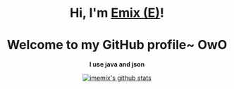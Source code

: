 


<h1 align="center">Hi, I'm <a href="https://github.com/imemix">Emix (E)</a>!</h1>
<h1 align="center">Welcome to my GitHub profile~ OwO</h1>
<p align="center"><b>I use java and json</b></p>
<p align="center">
  <a href="https://github.com/imemix"><img src="https://github-readme-stats.vercel.app/api?username=imemix&hide_border=true&show_icons=true" alt="imemix's github stats"></a>
</p>
